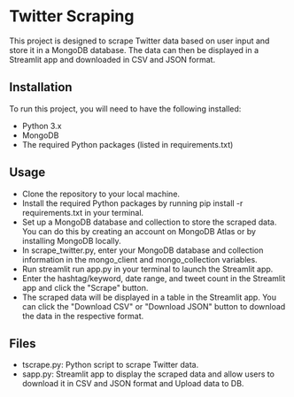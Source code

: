 # Twitter Scraping
This project is designed to scrape Twitter data based on user input and store it in a MongoDB database. The data can then be displayed in a Streamlit app and downloaded in CSV and JSON format.

## Installation
To run this project, you will need to have the following installed:

* Python 3.x
* MongoDB
* The required Python packages (listed in requirements.txt)

## Usage
* Clone the repository to your local machine.
* Install the required Python packages by running pip install -r requirements.txt in your terminal.
* Set up a MongoDB database and collection to store the scraped data. You can do this by creating an account on MongoDB Atlas or by installing MongoDB locally.
* In scrape_twitter.py, enter your MongoDB database and collection information in the mongo_client and mongo_collection variables.
* Run streamlit run app.py in your terminal to launch the Streamlit app.
* Enter the hashtag/keyword, date range, and tweet count in the Streamlit app and click the "Scrape" button.
* The scraped data will be displayed in a table in the Streamlit app. You can click the "Download CSV" or "Download JSON" button to download the data in the respective format.

## Files
* tscrape.py: Python script to scrape Twitter data.
* sapp.py: Streamlit app to display the scraped data and allow users to download it in CSV and JSON format and Upload data to DB.
